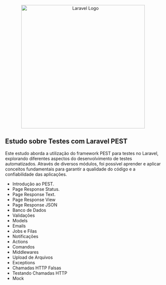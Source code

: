 <p align="center"><a href="https://laravel.com" target="_blank"><img src="https://raw.githubusercontent.com/laravel/art/master/logo-lockup/5%20SVG/2%20CMYK/1%20Full%20Color/laravel-logolockup-cmyk-red.svg" width="400" alt="Laravel Logo"></a></p>

## Estudo sobre Testes com Laravel PEST

Este estudo aborda a utilização do framework PEST para testes no Laravel, explorando diferentes aspectos do desenvolvimento de testes automatizados. Através de diversos módulos, foi possível aprender e aplicar conceitos fundamentais para garantir a qualidade do código e a confiabilidade das aplicações.

- Introdução ao PEST.
- Page Response Status.
- Page Response Text.
- Page Response View
- Page Response JSON
- Banco de Dados
- Validações
- Models
- Emails
- Jobs e Filas
- Notificações
- Actions
- Comandos
- Middlewares
- Upload de Arquivos
- Exceptions
- Chamadas HTTP Falsas
- Testando Chamadas HTTP
- Mock

